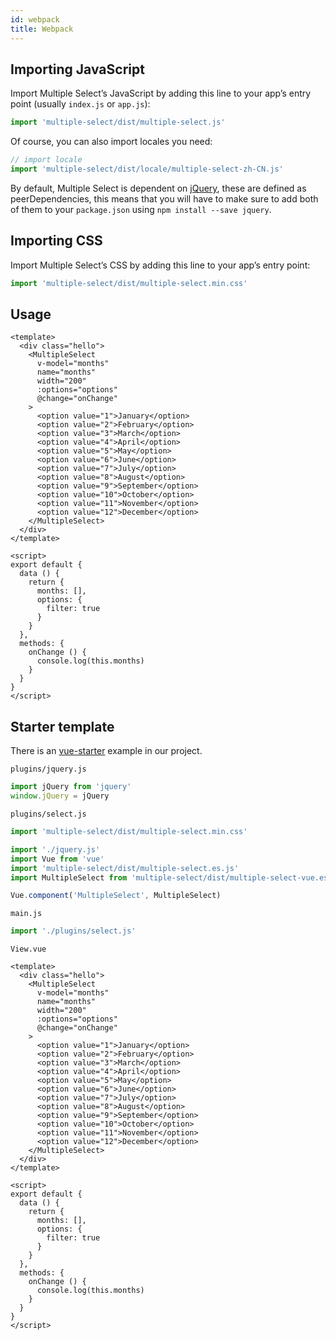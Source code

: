```yaml
---
id: webpack
title: Webpack
---
```


<div id="codefund"></div>

## Importing JavaScript

Import Multiple Select’s JavaScript by adding this line to your app’s entry point (usually `index.js` or `app.js`):

```js
import 'multiple-select/dist/multiple-select.js'
```

Of course, you can also import locales you need:

```js
// import locale
import 'multiple-select/dist/locale/multiple-select-zh-CN.js'
```

By default, Multiple Select is dependent on [jQuery](https://jquery.com/), these are defined as peerDependencies, this means that you will have to make sure to add both of them to your `package.json` using `npm install --save jquery`.

## Importing CSS

Import Multiple Select’s CSS by adding this line to your app’s entry point:

```js
import 'multiple-select/dist/multiple-select.min.css'
```

## Usage

```vue
<template>
  <div class="hello">
    <MultipleSelect
      v-model="months"
      name="months"
      width="200"
      :options="options"
      @change="onChange"
    >
      <option value="1">January</option>
      <option value="2">February</option>
      <option value="3">March</option>
      <option value="4">April</option>
      <option value="5">May</option>
      <option value="6">June</option>
      <option value="7">July</option>
      <option value="8">August</option>
      <option value="9">September</option>
      <option value="10">October</option>
      <option value="11">November</option>
      <option value="12">December</option>
    </MultipleSelect>
  </div>
</template>

<script>
export default {
  data () {
    return {
      months: [],
      options: {
        filter: true
      }
    }
  },
  methods: {
    onChange () {
      console.log(this.months)
    }
  }
}
</script>
```

## Starter template

There is an [vue-starter](https://github.com/wenzhixin/multiple-select/tree/develop/vue-starter) example in our project.

`plugins/jquery.js`

```js
import jQuery from 'jquery'
window.jQuery = jQuery
```

`plugins/select.js`

```js
import 'multiple-select/dist/multiple-select.min.css'

import './jquery.js'
import Vue from 'vue'
import 'multiple-select/dist/multiple-select.es.js'
import MultipleSelect from 'multiple-select/dist/multiple-select-vue.es.js'

Vue.component('MultipleSelect', MultipleSelect)
```

`main.js`

```js
import './plugins/select.js'
```

`View.vue`

```vue
<template>
  <div class="hello">
    <MultipleSelect
      v-model="months"
      name="months"
      width="200"
      :options="options"
      @change="onChange"
    >
      <option value="1">January</option>
      <option value="2">February</option>
      <option value="3">March</option>
      <option value="4">April</option>
      <option value="5">May</option>
      <option value="6">June</option>
      <option value="7">July</option>
      <option value="8">August</option>
      <option value="9">September</option>
      <option value="10">October</option>
      <option value="11">November</option>
      <option value="12">December</option>
    </MultipleSelect>
  </div>
</template>

<script>
export default {
  data () {
    return {
      months: [],
      options: {
        filter: true
      }
    }
  },
  methods: {
    onChange () {
      console.log(this.months)
    }
  }
}
</script>
```
